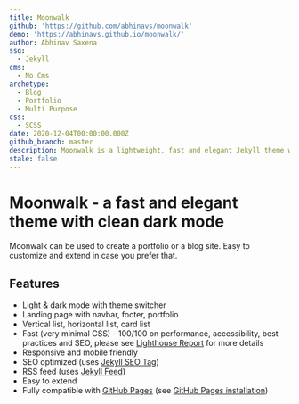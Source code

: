 ```yaml
---
title: Moonwalk
github: 'https://github.com/abhinavs/moonwalk'
demo: 'https://abhinavs.github.io/moonwalk/'
author: Abhinav Saxena
ssg:
  - Jekyll
cms:
  - No Cms
archetype:
  - Blog
  - Portfolio
  - Multi Purpose
css:
  - SCSS
date: 2020-12-04T00:00:00.000Z
github_branch: master
description: Moonwalk is a lightweight, fast and elegant Jekyll theme with a clean dark mode; perfect for a portfolio and blog
stale: false
---
```

# Moonwalk - a fast and elegant theme with clean dark mode

Moonwalk can be used to create a portfolio or a blog site. Easy to customize and extend in case you prefer that.

## Features
* Light & dark mode with theme switcher
* Landing page with navbar, footer, portfolio
* Vertical list, horizontal list, card list
* Fast (very minimal CSS) - 100/100 on performance, accessibility, best practices and SEO, please see [Lighthouse Report](https://raw.githubusercontent.com/abhinavs/moonwalk/master/_screenshots/lighthouse-report.png) for more details
* Responsive and mobile friendly
* SEO optimized (uses [Jekyll SEO Tag](https://github.com/jekyll/jekyll-seo-tag))
* RSS feed (uses [Jekyll Feed](https://github.com/jekyll/jekyll-feed))
* Easy to extend
* Fully compatible with [GitHub Pages](https://pages.github.com/) (see [GitHub Pages installation](#github-pages-installation))
